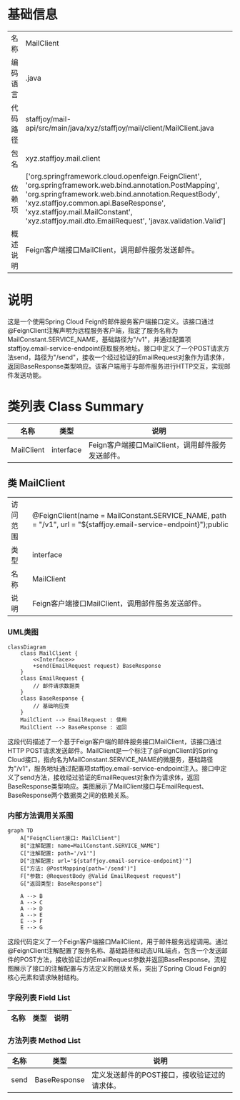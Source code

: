 # 基础信息

|      |      |
|------|------|
| 名称 | MailClient |
| 编码语言 | .java |
| 代码路径 | staffjoy/mail-api/src/main/java/xyz/staffjoy/mail/client/MailClient.java |
| 包名 | xyz.staffjoy.mail.client |
| 依赖项 | ['org.springframework.cloud.openfeign.FeignClient', 'org.springframework.web.bind.annotation.PostMapping', 'org.springframework.web.bind.annotation.RequestBody', 'xyz.staffjoy.common.api.BaseResponse', 'xyz.staffjoy.mail.MailConstant', 'xyz.staffjoy.mail.dto.EmailRequest', 'javax.validation.Valid'] |
| 概述说明 | Feign客户端接口MailClient，调用邮件服务发送邮件。 |

# 说明

这是一个使用Spring Cloud Feign的邮件服务客户端接口定义。该接口通过@FeignClient注解声明为远程服务客户端，指定了服务名称为MailConstant.SERVICE_NAME，基础路径为"/v1"，并通过配置项staffjoy.email-service-endpoint获取服务地址。接口中定义了一个POST请求方法send，路径为"/send"，接收一个经过验证的EmailRequest对象作为请求体，返回BaseResponse类型响应。该客户端用于与邮件服务进行HTTP交互，实现邮件发送功能。

# 类列表 Class Summary

| 名称   | 类型  | 说明 |
|-------|------|-------------|
| MailClient | interface | Feign客户端接口MailClient，调用邮件服务发送邮件。 |



## 类 MailClient

|      |      |
|------|------|
| 访问范围 | @FeignClient(name = MailConstant.SERVICE_NAME, path = "/v1", url = "${staffjoy.email-service-endpoint}");public |
| 类型 | interface |
| 名称 | MailClient |
| 说明 | Feign客户端接口MailClient，调用邮件服务发送邮件。 |


### UML类图

```mermaid
classDiagram
    class MailClient {
        <<Interface>>
        +send(EmailRequest request) BaseResponse
    }
    class EmailRequest {
        // 邮件请求数据类
    }
    class BaseResponse {
        // 基础响应类
    }
    MailClient --> EmailRequest : 使用
    MailClient --> BaseResponse : 返回
```

这段代码描述了一个基于Feign客户端的邮件服务接口MailClient，该接口通过HTTP POST请求发送邮件。MailClient是一个标注了@FeignClient的Spring Cloud接口，指向名为MailConstant.SERVICE_NAME的微服务，基础路径为"/v1"，服务地址通过配置项staffjoy.email-service-endpoint注入。接口中定义了send方法，接收经过验证的EmailRequest对象作为请求体，返回BaseResponse类型响应。类图展示了MailClient接口与EmailRequest、BaseResponse两个数据类之间的依赖关系。


### 内部方法调用关系图

```mermaid
graph TD
    A["FeignClient接口: MailClient"]
    B["注解配置: name=MailConstant.SERVICE_NAME"]
    C["注解配置: path='/v1'"]
    D["注解配置: url='${staffjoy.email-service-endpoint}'"]
    E["方法: @PostMapping(path='/send')"]
    F["参数: @RequestBody @Valid EmailRequest request"]
    G["返回类型: BaseResponse"]

    A --> B
    A --> C
    A --> D
    A --> E
    E --> F
    E --> G
```

这段代码定义了一个Feign客户端接口MailClient，用于邮件服务远程调用。通过@FeignClient注解配置了服务名称、基础路径和动态URL端点，包含一个发送邮件的POST方法，接收验证过的EmailRequest参数并返回BaseResponse。流程图展示了接口的注解配置与方法定义的层级关系，突出了Spring Cloud Feign的核心元素和请求映射结构。

### 字段列表 Field List

| 名称  | 类型  | 说明 |
|-------|-------|------|

### 方法列表 Method List

| 名称  | 类型  | 说明 |
|-------|-------|------|
| send | BaseResponse | 定义发送邮件的POST接口，接收验证过的请求体。 |




